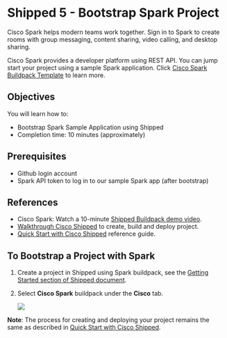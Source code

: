 # Shipped 5 - Bootstrap Spark Project


Cisco Spark helps modern teams work together. Sign in to Spark to create rooms with group messaging, content sharing, video calling, and desktop sharing.
 
Cisco Spark provides a developer platform using REST API. You can jump start your project using a sample Spark application. Click <a href="https://github.com/CiscoCloud/shipped-buildpack-template-spark" target="_blank">Cisco Spark Buildpack Template</a> to learn more. 


## Objectives

You will learn how to:

- Bootstrap Spark Sample Application using Shipped
- Completion time: 10 minutes (approximately)

## Prerequisites

- Github login account
- Spark API token to log in to our sample Spark app (after bootstrap)

## References

- Cisco Spark: Watch a 10-minute <a href="https://cisco.webex.com/cisco/ldr.php?RCID=98837d3fbf139ce537e8f11a660ccff0" target="_blank" >Shipped Buildpack demo video</a>. 
- <a href="http://shipped-cisco.com/shipped/api-docs/build/index.html#walkthroughs" target="_blank">Walkthrough Cisco Shipped</a> to create, build and deploy project.
- <a href="https://github.com/CiscoCloud/Shipped-Learning-Labs/blob/master/labs/shipped-quick-start/1.md" target="_blank">Quick Start with Cisco Shipped</a> reference guide.

## To Bootstrap a Project with Spark 
1. Create a project in Shipped using Spark buildpack, see the <a href="http://shipped-cisco.com/shipped/api-docs/build/index.html#walkthroughs" target="_blank">Getting Started section of Shipped document</a>.
2. Select **Cisco Spark** buildpack under the **Cisco** tab.

    ![](posts/files/shipped-bootstrap-spark/assets/add-spark-api.png)

**Note**: The process for creating and deploying your project remains the same as described in <a href="https://github.com/CiscoCloud/Shipped-Learning-Labs/blob/master/labs/shipped-quick-start/1.md" target="_blank">Quick Start with Cisco Shipped</a>. 
